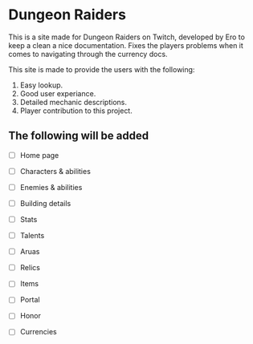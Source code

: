 # Dungeon Raiders

This is a site made for Dungeon Raiders on Twitch, developed by Ero to keep a clean a nice documentation. Fixes the players problems when it comes to navigating through the currency docs.

This site is made to provide the users with the following:
1. Easy lookup.
2. Good user experiance.
3. Detailed mechanic descriptions.
4. Player contribution to this project.

## The following will be added
- [ ] Home page
- [ ] Characters & abilities
- [ ] Enemies & abilities
- [ ] Building details
- [ ] Stats
- [ ] Talents
- [ ] Aruas
- [ ] Relics
- [ ] Items
- [ ] Portal
- [ ] Honor
- [ ] Currencies


